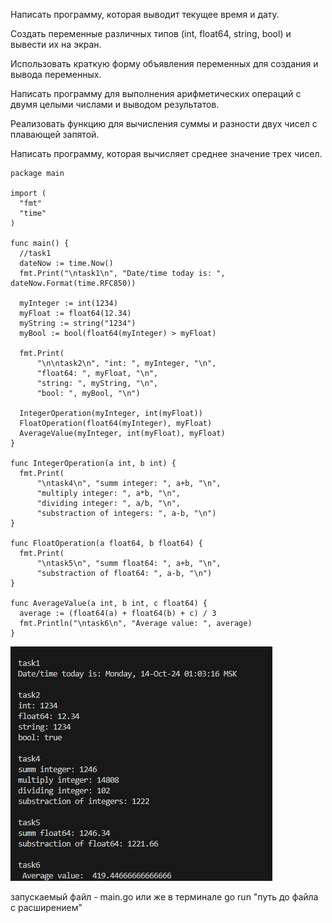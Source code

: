 Написать программу, которая выводит текущее время и дату.

Создать переменные различных типов (int, float64, string, bool) и вывести их на экран.

Использовать краткую форму объявления переменных для создания и вывода переменных.

Написать программу для выполнения арифметических операций с двумя целыми числами и выводом результатов.

Реализовать функцию для вычисления суммы и разности двух чисел с плавающей запятой.

Написать программу, которая вычисляет среднее значение трех чисел.

  ```
  package main

import (
	"fmt"
	"time"
)

func main() {
	//task1
	dateNow := time.Now()
	fmt.Print("\ntask1\n", "Date/time today is: ", dateNow.Format(time.RFC850))

	myInteger := int(1234)
	myFloat := float64(12.34)
	myString := string("1234")
	myBool := bool(float64(myInteger) > myFloat)

	fmt.Print(
		"\n\ntask2\n", "int: ", myInteger, "\n",
		"float64: ", myFloat, "\n",
		"string: ", myString, "\n",
		"bool: ", myBool, "\n")

	IntegerOperation(myInteger, int(myFloat))
	FloatOperation(float64(myInteger), myFloat)
	AverageValue(myInteger, int(myFloat), myFloat)
}

func IntegerOperation(a int, b int) {
	fmt.Print(
		"\ntask4\n", "summ integer: ", a+b, "\n",
		"multiply integer: ", a*b, "\n",
		"dividing integer: ", a/b, "\n",
		"substraction of integers: ", a-b, "\n")
}

func FloatOperation(a float64, b float64) {
	fmt.Print(
		"\ntask5\n", "summ float64: ", a+b, "\n",
		"substraction of float64: ", a-b, "\n")
}

func AverageValue(a int, b int, c float64) {
	average := (float64(a) + float64(b) + c) / 3
	fmt.Println("\ntask6\n", "Average value: ", average)
}

```
![Image alt](https://github.com/Reilna/1lab/blob/main/lab_1/lab1.png)

запускаемый файл - main.go
или же в терминале go run "путь до файла с расширением"
